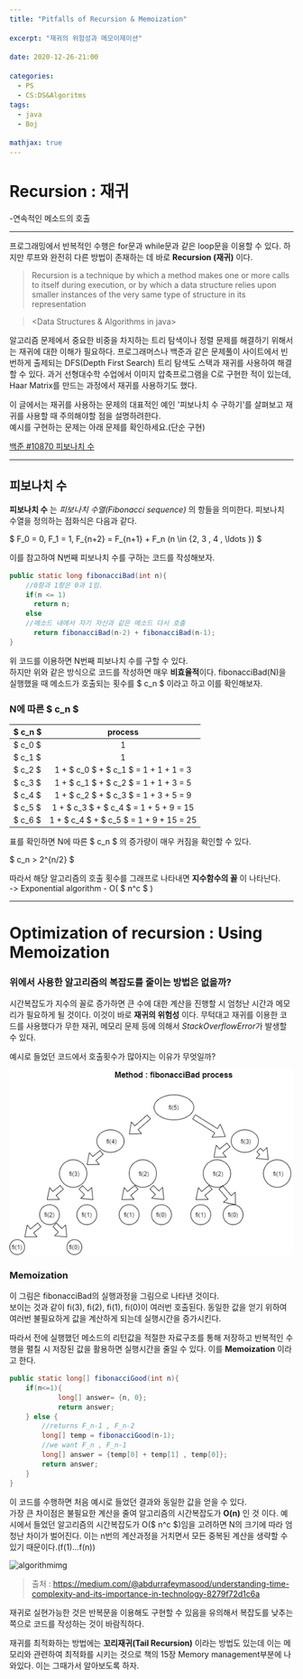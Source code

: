 ```yaml
---
title: "Pitfalls of Recursion & Memoization"

excerpt: "재귀의 위험성과 메모이제이션"

date: 2020-12-26-21:00

categories:
  - PS
  - CS:DS&Algoritms
tags:
  - java
  - Boj

mathjax: true
---
```


# Recursion : 재귀

-연속적인 메소드의 호출

---

프로그래밍에서 반복적인 수행은 for문과 while문과 같은 loop문을 이용할 수 있다. 하지만 루프와 완전히 다른 방법이 존재하는 데 바로 **Recursion (재귀)** 이다.

> Recursion is a technique by which a method makes one or more calls to itself during execution, or by which a data structure relies upon smaller instances of the very same type of structure in its representation

> <Data Structures & Algorithms in java>

알고리즘 문제에서 중요한 비중을 차지하는 트리 탐색이나 정렬 문제를 해결하기 위해서는 재귀에 대한 이해가 필요하다.
프로그래머스나 백준과 같은 문제풀이 사이트에서 빈번하게 출제되는 DFS(Depth First Search) 트리 탐색도 스택과 재귀를 사용하여 해결할 수 있다. 과거 선형대수학 수업에서 이미지 압축프로그램을 C로 구현한 적이 있는데, Haar Matrix를 만드는 과정에서 재귀를 사용하기도 했다.

이 글에서는 재귀를 사용하는 문제의 대표적인 예인 '피보나치 수 구하기'를 살펴보고 재귀를 사용할 때 주의해야할 점을 설명하려한다.  
예시를 구현하는 문제는 아래 문제를 확인하세요.(단순 구현)

[백준 #10870 피보나치 수](https://www.acmicpc.net/problem/10870)

---

## 피보나치 수

**피보나치 수** 는 _피보나치 수열(Fibonacci sequence)_ 의 항들을 의미한다. 피보나치 수열을 정의하는 점화식은 다음과 같다.

$
    F_0 = 0,    F_1 = 1,    F_{n+2} = F_{n+1} + F_n (n \in {2, 3 , 4 , \ldots })
$

이를 참고하여 N번째 피보나치 수를 구하는 코드를 작성해보자.

```java
public static long fibonacciBad(int n){
    //0항과 1항은 0과 1임.
    if(n <= 1)
      return n;
    else
    //메소드 내에서 자기 자신과 같은 메소드 다시 호출
      return fibonacciBad(n-2) + fibonacciBad(n-1);
}
```

위 코드를 이용하면 N번째 피보나치 수를 구할 수 있다.  
하지만 위와 같은 방식으로 코드를 작성하면 매우 **비효율적**이다. fibonacciBad(N)을 실행했을 때 메소드가 호출되는 횟수를 $ c_n $ 이라고 하고 이를 확인해보자.

### N에 따른 $ c_n $

| $ c_n $ |                 process                 |
| :------ | :-------------------------------------: |
| $ c_0 $ |                    1                    |
| $ c_1 $ |                    1                    |
| $ c_2 $ |  1 + $ c_0 $ + $ c_1 $ = 1 + 1 + 1 = 3  |
| $ c_3 $ |  1 + $ c_1 $ + $ c_2 $ = 1 + 1 + 3 = 5  |
| $ c_4 $ |  1 + $ c_2 $ + $ c_3 $ = 1 + 3 + 5 = 9  |
| $ c_5 $ | 1 + $ c_3 $ + $ c_4 $ = 1 + 5 + 9 = 15  |
| $ c_6 $ | 1 + $ c_4 $ + $ c_5 $ = 1 + 9 + 15 = 25 |

표를 확인하면 N에 따른 $ c_n $ 의 증가량이 매우 커짐을 확인할 수 있다.

$ c_n > 2^{n/2} $

따라서 해당 알고리즘의 호출 횟수를 그래프로 나타내면 **지수함수의 꼴** 이 나타난다.  
 -> Exponential algorithm - O( $ n^c $ )

---

# Optimization of recursion : Using Memoization

### 위에서 사용한 알고리즘의 복잡도를 줄이는 방법은 없을까?

시간복잡도가 지수의 꼴로 증가하면 큰 수에 대한 계산을 진행할 시 엄청난 시간과 메모리가 필요하게 될 것이다. 이것이 바로 **재귀의 위험성** 이다. 무턱대고 재귀를 이용한 코드를 사용했다가 무한 재귀, 메모리 문제 등에 의해서 *StackOverflowError*가 발생할 수 있다.

예시로 들었던 코드에서 호출횟수가 많아지는 이유가 무엇일까?

![problem][discription2]

[discription2]: /img/treeimg.png

### Memoization

이 그림은 fibonacciBad의 실행과정을 그림으로 나타낸 것이다.  
보이는 것과 같이 fi(3), fi(2), fi(1), fi(0)이 여러번 호출된다. 동일한 값을 얻기 위하여 여러번 불필요하게 값을 계산하게 되는데 실행시간을 증가시킨다.

따라서 전에 실행했던 메소드의 리턴값을 적절한 자료구조를 통해 저장하고 반복적인 수행을 펼칠 시 저장된 값을 활용하면 실행시간을 줄일 수 있다.
이를 **Memoization** 이라고 한다.

```java
public static long[] fibonacciGood(int n){
    if(n<=1){
            long[] answer= {n, 0};
            return answer;
    } else {
        //returns F_n-1 , F_n-2
        long[] temp = fibonacciGood(n-1);
        //we want F_n , F_n-1
        long[] answer = {temp[0] + temp[1] , temp[0]};
        return answer;
    }
}

```

이 코드를 수행하면 처음 예시로 들었던 결과와 동일한 값을 얻을 수 있다.  
가장 큰 차이점은 불필요한 계산을 줄여 알고리즘의 시간복잡도가 **O(n)** 인 것 이다. 예시에서 들었던 알고리즘의 시간복잡도가 O($ n^c $)임을 고려하면 N의 크기에 따라 엄청난 차이가 벌어진다.
이는 n번의 계산과정을 거치면서 모든 중복된 계산을 생략할 수 있기 때문이다.(f(1)...f(n))

![algorithmimg][discription]

[discription]: https://miro.medium.com/max/1000/0*1zzcLny-dV1hjxAI.

> 출처 : https://medium.com/@abdurrafeymasood/understanding-time-complexity-and-its-importance-in-technology-8279f72d1c6a

재귀로 실현가능한 것은 반복문을 이용해도 구현할 수 있음을 유의해서 복잡도를 낮추는 쪽으로 코드를 작성하는 것이 바람직하다.

재귀를 최적화하는 방법에는 **꼬리재귀(Tail Recursion)** 이라는 방법도 있는데 이는 메모리와 관련하여 최적화를 시키는 것으로 책의 15장 Memory management부분에 나와있다. 이는 그때가서 알아보도록 하자.
